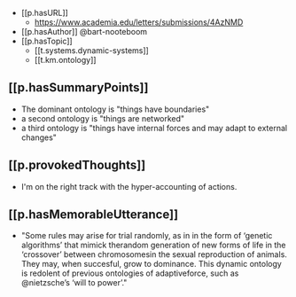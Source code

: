 

- [[p.hasURL]]
  - https://www.academia.edu/letters/submissions/4AzNMD
- [[p.hasAuthor]] @bart-nooteboom
- [[p.hasTopic]] 
  - [[t.systems.dynamic-systems]]
  - [[t.km.ontology]]

## [[p.hasSummaryPoints]]

- The dominant ontology is "things have boundaries"
- a second ontology is "things are networked"
- a third ontology is "things have internal forces and may adapt to external changes"

## [[p.provokedThoughts]]

- I'm on the right track with the hyper-accounting of actions. 

## [[p.hasMemorableUtterance]]
  
- "Some rules may arise for trial randomly, as in in the form of ‘genetic algorithms’ that mimick therandom generation of new forms of life in the ‘crossover’ between chromosomesin the sexual reproduction of animals. They may, when succesful, grow to dominance. This dynamic ontology is redolent of previous ontologies of adaptiveforce, such as @nietzsche’s ‘will to power’."
